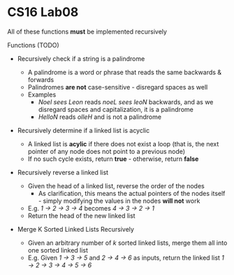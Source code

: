 # CS16 Lab08

All of these functions **must** be implemented recursively 

Functions (TODO)

- Recursively check if a string is a palindrome
  - A palindrome is a word or phrase that reads the same backwards & forwards 
  - Palindromes **are not** case-sensitive - disregard spaces as well
  - Examples
    - *Noel sees Leon* reads *noeL sees leoN* backwards, and as we disregard spaces and capitalization, it is a palindrome
    - *HelloN* reads *olleH* and is not a palindrome
  
- Recursively determine if a linked list is acyclic
  - A linked list is **acylic** if there does not exist a loop (that is, the next pointer of any node does not point to a previous node)
  - If no such cycle exists, return **true** - otherwise, return **false**
  
- Recursively reverse a linked list
  - Given the head of a linked list, reverse the order of the nodes
    - As clarification, this means the actual pointers of the nodes itself - simply modifying the values in the nodes **will not** work
  - E.g. *1 -> 2 -> 3 -> 4* becomes *4 -> 3 -> 2 -> 1* 
  - Return the head of the new linked list

- Merge K Sorted Linked Lists Recursively
  - Given an arbitrary number of *k* sorted linked lists, merge them all into one sorted linked list
  - E.g. Given *1 -> 3 -> 5* and *2 -> 4 -> 6* as inputs, return the linked list *1 -> 2 -> 3 -> 4 -> 5 -> 6*
